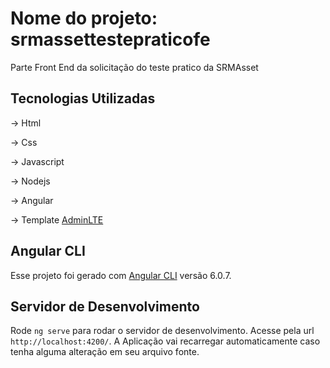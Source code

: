 # Nome do projeto: srmassettestepraticofe

Parte Front End da solicitação do teste pratico da SRMAsset

## Tecnologias Utilizadas

-> Html

-> Css

-> Javascript 

-> Nodejs 

-> Angular

-> Template [AdminLTE](https://adminlte.io/)

## Angular CLI

Esse projeto foi gerado com  [Angular CLI](https://github.com/angular/angular-cli) versão 6.0.7.

## Servidor de Desenvolvimento

Rode `ng serve` para rodar o servidor de desenvolvimento. 
Acesse pela url `http://localhost:4200/`. A Aplicação vai recarregar automaticamente caso tenha alguma alteração em seu arquivo fonte.